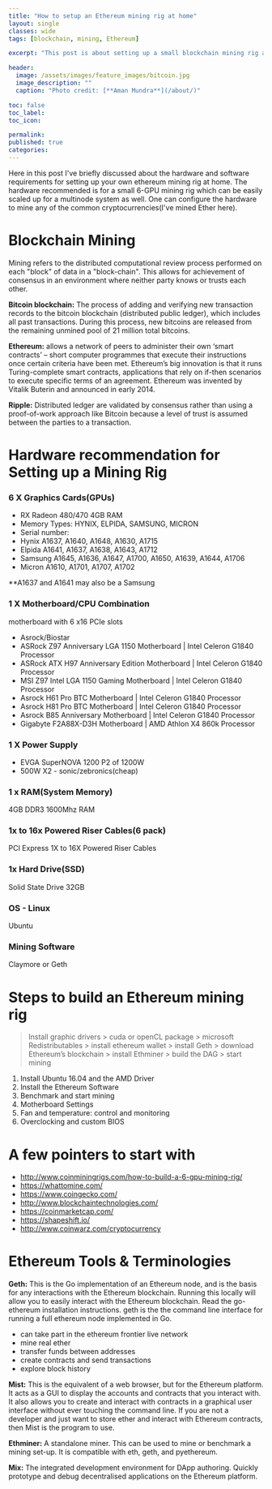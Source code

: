 ```yaml
---
title: "How to setup an Ethereum mining rig at home"
layout: single
classes: wide
tags: [blockchain, mining, Ethereum]

excerpt: "This post is about setting up a small blockchain mining rig at home."

header:
  image: /assets/images/feature_images/bitcoin.jpg
  image_description: ""
  caption: "Photo credit: [**Aman Mundra**](/about/)"

toc: false
toc_label:
toc_icon:

permalink:
published: true
categories: 
---
```


Here in this post I've briefly discussed about the hardware and software requirements for setting up your own ethereum mining rig at home. 
The hardware recommended is for a small 6-GPU mining rig which can be easily scaled up for a multinode system as well.
One can configure the hardware to mine any of the common cryptocurrencies(I've mined Ether here). 
 

# Blockchain Mining

Mining refers to the distributed computational review process performed on each "block" of data in a "block-chain". 
This allows for achievement of consensus in an environment where neither party knows or trusts each other.

**Bitcoin blockchain:** The process of adding and verifying new transaction records to the bitcoin blockchain (distributed public ledger), which includes all past transactions. 
During this process, new bitcoins are released from the remaining unmined pool of 21 million total bitcoins.

**Ethereum:** allows a network of peers to administer their own ‘smart contracts’ – short computer programmes that execute their instructions once certain criteria have been met.
Ethereum’s big innovation is that it runs Turing-complete smart contracts, applications that rely on if-then scenarios to execute specific terms of an agreement.
Ethereum was invented by Vitalik Buterin and announced in early 2014.

**Ripple:** Distributed ledger are validated by consensus rather than using a proof-of-work approach like Bitcoin because a level of trust is assumed between the parties to a transaction.


# Hardware recommendation for Setting up a Mining Rig

### 6 X Graphics Cards(GPUs)
- RX Radeon 480/470 4GB RAM
- Memory Types: HYNIX, ELPIDA, SAMSUNG, MICRON 
- Serial number:
- Hynix A1637, A1640,  A1648, A1630, A1715
- Elpida A1641, A1637, A1638, A1643, A1712
- Samsung A1645, A1636, A1647, A1700, A1650, A1639, A1644, A1706
- Micron A1610, A1701, A1707, A1702

**A1637 and A1641 may also be a Samsung


### 1 X Motherboard/CPU Combination
motherboard with 6 x16 PCIe slots
- Asrock/Biostar
- ASRock Z97 Anniversary LGA 1150 Motherboard 	|  Intel Celeron G1840 Processor  
- ASRock ATX H97 Anniversary Edition Motherboard  |  Intel Celeron G1840 Processor  
- MSI Z97 Intel LGA 1150 Gaming Motherboard 		|  Intel Celeron G1840 Processor  
- Asrock H61 Pro BTC Motherboard					|  Intel Celeron G1840 Processor  
- Asrock H81 Pro BTC Motherboard 					|  Intel Celeron G1840 Processor  
- Asrock B85 Anniversary Motherboard 				|  Intel Celeron G1840 Processor  
- Gigabyte F2A88X-D3H Motherboard 				|  AMD Athlon X4 860k Processor


### 1 X Power Supply
- EVGA SuperNOVA 1200 P2 of 1200W
- 500W X2 - sonic/zebronics(cheap)


### 1 x RAM(System Memory)
4GB DDR3 1600Mhz RAM


### 1x to 16x Powered Riser Cables(6 pack) 
PCI Express 1X to 16X Powered Riser Cables


### 1x Hard Drive(SSD)
Solid State Drive 32GB


### OS - Linux
Ubuntu


### Mining Software
Claymore or Geth	


# Steps to build an Ethereum mining rig

> Install graphic drivers > cuda or openCL package > microsoft Redistributables > install ethereum wallet > install Geth > download Ethereum’s blockchain > install Ethminer  > build the DAG > start mining

1. Install Ubuntu 16.04 and the AMD Driver
2. Install the Ethereum Software
3. Benchmark and start mining
4. Motherboard Settings
5. Fan and temperature: control and monitoring
6. Overclocking and custom BIOS


# A few pointers to start with
- http://www.coinminingrigs.com/how-to-build-a-6-gpu-mining-rig/
- https://whattomine.com/
- https://www.coingecko.com/
- http://www.blockchaintechnologies.com/
- https://coinmarketcap.com/
- https://shapeshift.io/
- http://www.coinwarz.com/cryptocurrency


# Ethereum Tools & Terminologies
**Geth:** This is the Go implementation of an Ethereum node, and is the basis for any interactions with the Ethereum blockchain. Running this locally will allow you to easily interact with the Ethereum blockchain. Read the go-ethereum installation instructions.
geth is the the command line interface for running a full ethereum node implemented in Go.
- can take part in the ethereum frontier live network
- mine real ether
- transfer funds between addresses
- create contracts and send transactions
- explore block history

**Mist:** This is the equivalent of a web browser, but for the Ethereum platform. It acts as a GUI to display the accounts and contracts that you interact with. It also allows you to create and interact with contracts in a graphical user interface without ever touching the command line. If you are not a developer and just want to store ether and interact with Ethereum contracts, then Mist is the program to use. 

**Ethminer:** A standalone miner. This can be used to mine or benchmark a mining set-up. It is compatible with eth, geth, and pyethereum. 

**Mix:** The integrated development environment for DApp authoring. Quickly prototype and debug decentralised applications on the Ethereum platform.




